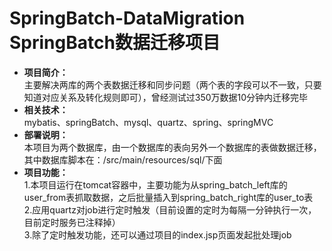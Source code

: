 # SpringBatch-DataMigration SpringBatch数据迁移项目
- **项目简介：**   
主要解决两库的两个表数据迁移和同步问题（两个表的字段可以不一致，只要知道对应关系及转化规则即可），曾经测试过350万数据10分钟内迁移完毕
- **相关技术：**   
mybatis、springBatch、mysql、quartz、spring、springMVC
- **部署说明：**   
本项目为两个数据库，由一个数据库的表向另外一个数据库的表做数据迁移，其中数据库脚本在：/src/main/resources/sql/下面
- **项目功能：**   
1.本项目运行在tomcat容器中，主要功能为从spring_batch_left库的user_from表抓取数据，之后批量插入到spring_batch_right库的user_to表   
2.应用quartz对job进行定时触发（目前设置的定时为每隔一分钟执行一次，目前定时服务已注释掉）    
3.除了定时触发功能，还可以通过项目的index.jsp页面发起批处理job    
